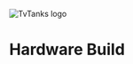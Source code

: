 ![TvTanks logo][tvtanks-logo]

# Hardware Build

[about.md]: https://tvtanks.com/pages/about
[channel_changer.py]: https://github.com/martinvicknair/tvtanks.com/blob/main/channel_changer.py "My Custom Script"
[fish.md]: https://tvtanks.com/pages/fish
[hardware.md]: https://tvtanks.com/pages/hardware "Hardware Build"
[raspberry-pi.md]: https://tvtanks.com/pages/raspberry-pi "Raspberry Pi Setup"
[tvtanks-logo]: https://raw.githubusercontent.com/martinvicknair/tvtanks.com/main/images/tvtanktv.JPG "Tv Tank Logo"
[vintage-cabinets.md]: https://tvtanks.com/pages/vintage-cabinets "Vintage Cabinets"